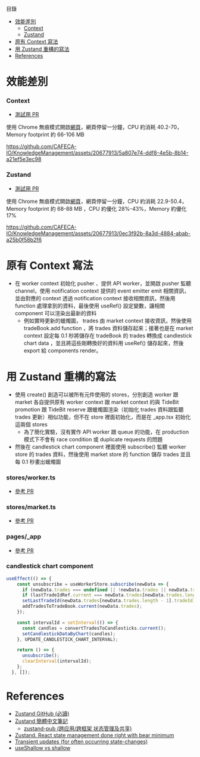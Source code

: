 目錄

- [效能差別](#效能差別)
  - [Context](#context)
  - [Zustand](#zustand)
- [原有 Context 寫法](#原有-context-寫法)
- [用 Zustand 重構的寫法](#用-zustand-重構的寫法)
- [References](#References)


# 效能差別

### Context

- [測試用 PR](https://github.com/CAFECA-IO/TideBit-DeFi/pull/1441)

使用 Chrome 無痕模式開啟[網頁](https://tidebit-defi-6mxg6i5si-cafeca.vercel.app/en/trade/cfd/eth-usdt)，網頁停留一分鐘，CPU 約消耗 40.2-70，Memory footprint 約 66-106 MB 


https://github.com/CAFECA-IO/KnowledgeManagement/assets/20677913/5a807e74-ddf8-4e5b-8b14-a21ef5e3ec98


### Zustand

- [測試用 PR](https://github.com/CAFECA-IO/TideBit-DeFi/pull/1440)

使用 Chrome 無痕模式開啟[網頁](https://tidebit-defi-9peh12ga7-cafeca.vercel.app/trade/cfd/eth-usdt)，網頁停留一分鐘，CPU 約消耗 22.9-50.4，Memory footprint 約 68-88 MB ，CPU 約優化 28%-43%，Memory 約優化 17% 

https://github.com/CAFECA-IO/KnowledgeManagement/assets/20677913/0ec3f92b-8a3d-4884-abab-a25b0f58b2f6


# 原有 Context 寫法

- 在 worker context 初始化 pusher 、提供 API worker，並開啟 pusher 監聽 channel，使用 notification context 提供的 event emitter emit 相關資訊，並由對應的 context 透過 notification context 接收相關資訊，然後用 function 處理拿到的資料，最後使用 useRef() 設定變數，讓相關 component 可以渲染出最新的資料
    - 例如實時更新的蠟燭圖， trades 由 market context 接收資訊，然後使用 tradeBook.add function ，將 trades 資料儲存起來；接著也是在 market context 設定每 0.1 秒將儲存在 tradeBook 的 trades 轉換成 candlestick chart data ，並且將這些剛轉換好的資料用 useRef() 儲存起來，然後 export 給 components render。

# 用 Zustand 重構的寫法

- 使用 create() 創造可以被所有元件使用的 stores，分別創造 worker 跟 market 各自提供原有 worker context 跟 market context 的與 TideBit promotion 跟 TideBit reserve 跟蠟燭圖渲染（初始化 trades 資料跟監聽 trades 更新）相似功能，但不在 store 裡面初始化，而是在 _app.tsx 初始化這兩個 stores
    - 為了簡化實驗，沒有實作 API worker 跟 queue 的功能，在 production 模式下不會有 race condition 或 duplicate requests 的問題
- 然後在 candlestick chart component 裡面使用 subscribe() 監聽 worker store 的 trades 資料，然後使用 market store 的 function 儲存 trades 並且每 0.1 秒畫出蠟燭圖

### stores/worker.ts

- [參考 PR](https://github.com/CAFECA-IO/TideBit-DeFi/pull/1440/files#diff-9df147470ad72240aaa1734c585ab5fb7077e460d7209db49e438ba7fafad86a)

### stores/market.ts

- [參考 PR](https://github.com/CAFECA-IO/TideBit-DeFi/pull/1440/files#diff-9df147470ad72240aaa1734c585ab5fb7077e460d7209db49e438ba7fafad86a)

### pages/_app

- [參考 PR](https://github.com/CAFECA-IO/TideBit-DeFi/pull/1440/files#diff-9df147470ad72240aaa1734c585ab5fb7077e460d7209db49e438ba7fafad86a)


### candlestick chart component

```jsx
useEffect(() => {
    const unsubscribe = useWorkerStore.subscribe(newData => {
      if (newData.trades === undefined || !newData.trades || newData.trades.length === 0) return;
      if (lastTradeIdRef.current === newData.trades[newData.trades.length - 1]?.tradeId) return;
      setLastTradeId(newData.trades[newData.trades.length - 1].tradeId);
      addTradesToTradeBook.current(newData.trades);
    });

    const intervalId = setInterval(() => {
      const candles = convertTradesToCandlesticks.current();
      setCandlestickDataByChart(candles);
    }, UPDATE_CANDLESTICK_CHART_INTERVAL);

    return () => {
      unsubscribe();
      clearInterval(intervalId);
    };
  }, []);
```


# References

- [Zustand GitHub (必讀)](https://github.com/pmndrs/zustand)
- [Zustand 簡體中文筆記](https://awesomedevin.github.io/zustand-vue/docs/introduce/start/zustand)
    - [zustand-pub (跨应用/跨框架 状态管理及共享)](https://awesomedevin.github.io/zustand-vue/docs/introduce/start/zustand-pub)
- [Zustand. React state management done right with bear minimum](https://tsh.io/blog/zustand-react/)
- [Transient updates (for often occurring state-changes)](https://github.com/pmndrs/zustand#transient-updates-for-often-occurring-state-changes)
- [useShallow vs shallow](https://github.com/pmndrs/zustand/discussions/2203)
